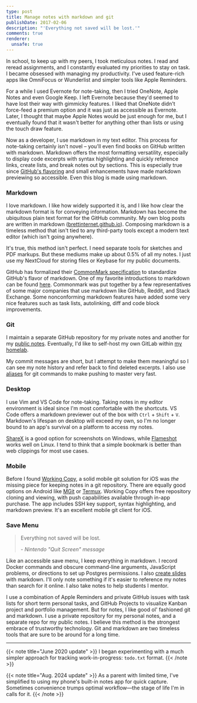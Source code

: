 ```yaml
---
type: post
title: Manage notes with markdown and git
publishDate: 2017-02-06
description: "'Everything not saved will be lost.'"
comments: true
renderer:
  unsafe: true
---
```


In school, to keep up with my peers, I took meticulous notes. I read and reread
assignments, and I constantly evaluated my priorities to stay on task. I became
obsessed with managing my productivity. I've used feature-rich apps like
OmniFocus or Wunderlist and simpler tools like Apple Reminders.

For a while I used Evernote for note-taking, then I tried OneNote, Apple Notes
and even Google Keep. I left Evernote because they'd seemed to have lost their
way with gimmicky features. I liked that OneNote didn't force-feed a premium
option and it was just as accessible as Evernote. Later, I thought that maybe
Apple Notes would be just enough for me, but I eventually found that it wasn't
better for anything other than lists or using the touch draw feature.

Now as a developer, I use markdown in my text editor. This process for
note-taking certainly isn't novel – you'll even find books on GitHub written
with markdown. Markdown offers the most formatting versatility, especially to
display code excerpts with syntax highlighting and quickly reference links,
create lists, and break notes out by sections. This is especially true since
[GitHub's flavoring](https://github.github.com/gfm/) and small enhancements have
made markdown previewing so accessible. Even this blog is made using markdown.

### Markdown

I love markdown. I like how widely supported it is, and I like how clear the markdown
format is for conveying information. Markdown has become the ubiquitous plain text
format for the GitHub community. My own blog posts are written in markdown
([brettinternet.github.io](https://github.com/brettinternet/brettinternet.github.io/)).
Composing markdown is a timeless method that isn't tied to any third-party tools
except a modern text editor (which isn't going anywhere).

It's true, this method isn't perfect. I need separate tools for sketches and PDF
markups. But these mediums make up about 0.5% of all my notes. I just use my
NextCloud for storing files or Keybase for my public documents.

GitHub has formalized their [CommonMark specification](https://github.github.com/gfm/)
to standardize GitHub's flavor of markdown. One of my favorite
introductions to markdown can be found [here](http://commonmark.org/).
Commonmark was put together by a few representatives of some major companies
that use markdown like GitHub, Reddit, and Stack Exchange. Some nonconforming
markdown features have added some very nice features such as task lists,
autolinking, diff and code block improvements.

### Git

I maintain a separate GitHub repository for my private notes and
another for my [public notes](https://github.com/brettinternet/public-notes).
Eventually, I'd like to self-host my own GitLab within
[my homelab](https://github.com/brettinternet/homelab).

My commit messages are short, but I attempt to make them meaningful so I can see
my note history and refer back to find deleted excerpts. I also use
[aliases](https://github.com/brettinternet/dotfiles/blob/master/.aliases) for
git commands to make pushing to master very fast.

### Desktop

I use Vim and VS Code for note-taking. Taking notes in my editor environment is ideal
since I'm most comfortable with the shortcuts. VS Code offers
a markdown previewer out of the box with `Ctrl` + `Shift` + `V`. Markdown's
lifespan on desktop will exceed my own, so I'm no longer bound to an app's
survival on a platform to access my notes.

[ShareX](https://github.com/ShareX/ShareX) is a good option for screenshots on
Windows, while [Flameshot](https://flameshot.org/) works well on Linux. I tend to think that a simple
bookmark is better than web clippings for most use cases.

### Mobile

Before I found [Working Copy](https://workingcopyapp.com/), a solid mobile git
solution for iOS was _the_ missing piece for keeping notes in a git repository.
There are equally good options on Android like [MGit](https://github.com/maks/MGit) or [Termux](https://termux.dev/). Working Copy
offers free repository cloning and viewing, with push capabilities available through in-app purchase. The app includes
SSH key support, syntax highlighting, and markdown preview. It's an
excellent mobile git client for iOS.

### Save Menu

> Everything not saved will be lost.
>
> \- _Nintendo "Quit Screen" message_

Like an accessible save menu, I keep everything in markdown. I record Docker
commands and obscure command-line arguments, JavaScript problems, or
directions to set up Postgres permissions. I also
[create slides](https://github.com/brettinternet/slides) with markdown.
I'll only note something if it's easier to reference my notes than
search for it online. I also take
notes to help students I mentor.

I use a combination of Apple Reminders and private GitHub issues with task lists
for short term personal tasks, and GitHub Projects to visualize Kanban project
and portfolio management. But for notes, I like good ol' fashioned git and
markdown. I use a private repository for my personal notes, and a separate repo
for my public notes. I believe this method is the strongest embrace of
trustworthy technology. Git and markdown are two timeless tools that are sure to
be around for a long time.

---

{{< note title="June 2020 update" >}}
I began experimenting with a much
simpler approach for tracking work-in-progress: `todo.txt` format.
{{< /note >}}

{{< note title="Aug. 2024 update" >}}
As a parent with limited time, I've simplified to using
my phone's built-in notes app for quick capture. Sometimes convenience trumps
optimal workflow—the stage of life I'm in calls for it.
{{< /note >}}
